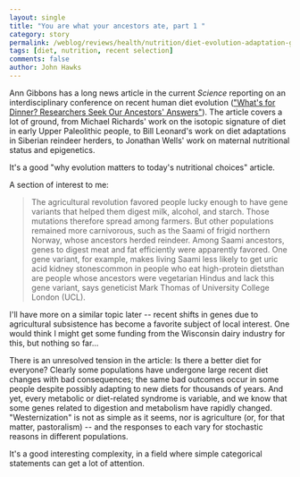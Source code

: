 ```yaml
---
layout: single 
title: "You are what your ancestors ate, part 1 " 
category: story
permalink: /weblog/reviews/health/nutrition/diet-evolution-adaptation-gibbons-2009.html
tags: [diet, nutrition, recent selection] 
comments: false 
author: John Hawks 
---
```



Ann Gibbons has a long news article in the current <i>Science</i> reporting on an interdisciplinary conference on recent human diet evolution (<a href="10.1126/science.326.5959.1478">"What's for Dinner? Researchers Seek Our Ancestors' Answers"</a>). The article covers a lot of ground, from Michael Richards' work on the isotopic signature of diet in early Upper Paleolithic people, to Bill Leonard's work on diet adaptations in Siberian reindeer herders, to Jonathan Wells' work on maternal nutritional status and epigenetics. 

It's a good "why evolution matters to today's nutritional choices" article. 


A section of interest to me: 

<blockquote>The agricultural revolution favored people lucky enough to have gene variants that helped them digest milk, alcohol, and starch. Those mutations therefore spread among farmers. But other populations remained more carnivorous, such as the Saami of frigid northern Norway, whose ancestors herded reindeer. Among Saami ancestors, genes to digest meat and fat efficiently were apparently favored. One gene variant, for example, makes living Saami less likely to get uric acid kidney stonescommon in people who eat high-protein dietsthan are people whose ancestors were vegetarian Hindus and lack this gene variant, says geneticist Mark Thomas of University College London (UCL).</blockquote>

I'll have more on a similar topic later -- recent shifts in genes due to agricultural subsistence has become a favorite subject of local interest. One would think I might get some funding from the Wisconsin dairy industry for this, but nothing so far...

There is an unresolved tension in the article: Is there a better diet for everyone? Clearly some populations have undergone large recent diet changes with bad consequences; the same bad outcomes occur in some people despite possibly adapting to new diets for thousands of years. And yet, every metabolic or diet-related syndrome is variable, and we know that some genes related to digestion and metabolism have rapidly changed. "Westernization" is not as simple as it seems, nor is agriculture (or, for that matter, pastoralism) -- and the responses to each vary for stochastic reasons in different populations. 

It's a good interesting complexity, in a field where simple categorical statements can get a lot of attention. 


